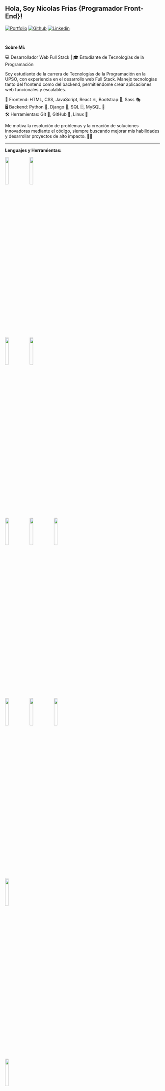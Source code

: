 ## Hola, Soy Nicolas Frias {Programador Front-End}!

[![Portfolio](https://img.shields.io/badge/-Portfolio-red?style=flat&logo=appveyor&logoColor=white)](https://zachayers.io)
[![Github](https://img.shields.io/badge/-Github-000?style=flat&logo=Github&logoColor=white)](https://github.com/nicofrias)
[![Linkedin](https://img.shields.io/badge/-LinkedIn-blue?style=flat&logo=Linkedin&logoColor=white)](https://www.linkedin.com/in/pablonicolasfrias/)

&nbsp;

<!-- Talking about you -->
**Sobre Mi:**

💻 Desarrollador Web Full Stack | 🎓 Estudiante de Tecnologías de la Programación

Soy estudiante de la carrera de Tecnologías de la Programación en la UPSO, con experiencia en el desarrollo web Full Stack. Manejo tecnologías tanto del frontend como del backend, permitiéndome crear aplicaciones web funcionales y escalables.

🚀 Frontend: HTML, CSS, JavaScript, React ⚛️, Bootstrap 🎨, Sass 🎭
<br/>
🖥️ Backend: Python 🐍, Django 🎯, SQL 🗄️, MySQL 🏦
<br/>
🛠️ Herramientas: Git 🔗, GitHub 🐙, Linux 🐧

Me motiva la resolución de problemas y la creación de soluciones innovadoras mediante el código, siempre buscando mejorar mis habilidades y desarrollar proyectos de alto impacto. 🚀✨

---

**Lenguajes y Herramientas:**

<p>
  <code><img width="15%" src="https://www.vectorlogo.zone/logos/javascript/javascript-ar21.svg"></code>
  <code><img width="15%" src="https://www.vectorlogo.zone/logos/python/python-ar21.svg"></code>
  <br />
  <code><img width="15%" src="https://www.vectorlogo.zone/logos/reactjs/reactjs-ar21.svg"></code>
  <code><img width="15%" src="https://www.vectorlogo.zone/logos/getbootstrap/getbootstrap-ar21.svg"></code>
  <br />
  <code><img width="15%" src="https://www.vectorlogo.zone/logos/nodejs/nodejs-ar21.svg"></code>
  <code><img width="15%" src="https://www.vectorlogo.zone/logos/expressjs/expressjs-ar21.svg"></code>
  <code><img width="15%" src="https://www.vectorlogo.zone/logos/djangoproject/djangoproject-ar21.svg"></code>
  <br />
  <code><img width="15%" src="https://www.vectorlogo.zone/logos/mysql/mysql-ar21.svg"></code>
  <code><img width="15%" src="https://www.vectorlogo.zone/logos/postgresql/postgresql-ar21.svg"></code>
  <code><img width="15%" src="https://www.vectorlogo.zone/logos/mongodb/mongodb-ar21.svg"></code>
   <br />
  <code><img width="15%" src="https://www.vectorlogo.zone/logos/amazon_aws/amazon_aws-ar21.svg"></code>
  <br />
  <code><img width="15%" src="https://www.vectorlogo.zone/logos/git-scm/git-scm-ar21.svg"></code>
  <br />
  <code><img width="15%" src="https://www.vectorlogo.zone/logos/npmjs/npmjs-ar21.svg"></code>
  <code><img width="15%" src="https://www.vectorlogo.zone/logos/yarnpkg/yarnpkg-ar21.svg"></code>
</p>

---

<a href="https://github.com/zjayers/github-readme-stats">
   <img width="60%" alt="Zach's github stats" src="https://github-readme-stats.vercel.app/api?username=nicofrias&show_icons=true&hide_border=true" />
</a>
